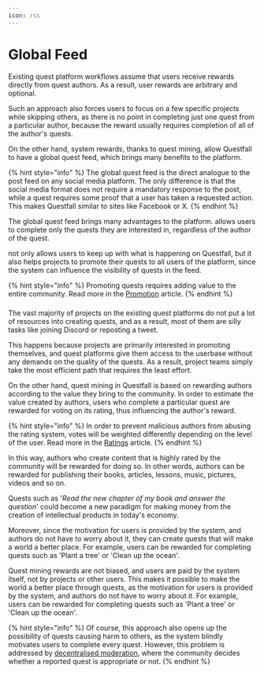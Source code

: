 ```yaml
---
icon: rss
---
```


# Global Feed

Existing quest platform workflows assume that users receive rewards directly from quest authors. As a result, user rewards are arbitrary and optional.&#x20;

Such an approach also forces users to focus on a few specific projects while skipping others, as there is no point in completing just one quest from a particular author, because the reward usually requires completion of all of the author's quests.

On the other hand, system rewards, thanks to quest mining, allow Questfall to have a global quest feed, which brings many benefits to the platform.

{% hint style="info" %}
The global quest feed is the direct analogue to the post feed on any social media platform. The only difference is that the social media format does not require a mandatory response to the post, while a quest requires some proof that a user has taken a requested action. This makes Questfall similar to sites like Facebook or X.
{% endhint %}

The global quest feed brings many advantages to the platform. allows users to complete only the quests they are interested in, regardless of the author of the quest.

not only allows users to keep up with what is happening on Questfall, but it also helps projects to promote their quests to all users of the platform, since the system can influence the visibility of quests in the feed.&#x20;

{% hint style="info" %}
Promoting quests requires adding value to the entire community. Read more in the [Promotion](../author-mining/promotion.md) article.
{% endhint %}

###

The vast majority of projects on the existing quest platforms do not put a lot of resources into creating quests, and as a result, most of them are silly tasks like joining Discord or reposting a tweet.

This happens because projects are primarily interested in promoting themselves, and quest platforms give them access to the userbase without any demands on the quality of the quests. As a result, project teams simply take the most efficient path that requires the least effort.

On the other hand, quest mining in Questfall is based on rewarding authors according to the value they bring to the community. In order to estimate the value created by authors, users who complete a particular quest are rewarded for voting on its rating, thus influencing the author's reward.

{% hint style="info" %}
In order to prevent malicious authors from abusing the rating system, votes will be weighted differently depending on the level of the user. Read more in the [Ratings](../author-mining/ratings.md) article.
{% endhint %}

In this way, authors who create content that is highly rated by the community will be rewarded for doing so. In other words, authors can be rewarded for publishing their books, articles, lessons, music, pictures, videos and so on.&#x20;

Quests such as '_Read the new chapter of my book and answer the question_' could become a new paradigm for making money from the creation of intellectual products in today's economy.

Moreover, since the motivation for users is provided by the system, and authors do not have to worry about it, they can create quests that will make a world a better place. For example, users can be rewarded for completing quests such as 'Plant a tree' or 'Clean up the ocean'.

Quest mining rewards are not biased, and users are paid by the system itself, not by projects or other users. This makes it possible to make the world a better place through quests, as the motivation for users is provided by the system, and authors do not have to worry about it. For example, users can be rewarded for completing quests such as 'Plant a tree' or 'Clean up the ocean'.

{% hint style="info" %}
Of course, this approach also opens up the possibility of quests causing harm to others, as the system blindly motivates users to complete every quest. However, this problem is addressed by [decentralised moderation](../user-mining/levels.md), where the community decides whether a reported quest is appropriate or not.
{% endhint %}
